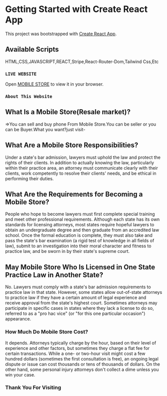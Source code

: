 # Getting Started with Create React App

This project was bootstrapped with [Create React App](https://github.com/).

## Available Scripts

HTML,CSS,JAVASCRIPT,REACT,Stripe,React-Router-Dom,Tailwind Css,Etc

### `LIVE WEBSITE`

Open [MOBILE STORE](https://mobile-store-bc57c.web.app/) to view it in your browser.


### `About This Website`


## What Is a Mobile Store(Resale market)?


=>You can sell and buy phone From Mobile Store.You can be seller or you can be Buyer.What you want?just visit-



## What Are a Mobile Store Responsibilities?


Under a state's bar admission, lawyers must uphold the law and protect the rights of their clients. In addition to actually knowing the law, particularly within their practice area, an attorney must communicate clearly with their clients, work competently to resolve their clients' needs, and be ethical in performing their duties.



## What Are the Requirements for Becoming a Mobile Store?


People who hope to become lawyers must first complete special training and meet other professional requirements. Although each state has its own standards for licensing attorneys, most states require hopeful lawyers to obtain an undergraduate degree and then graduate from an accredited law school. Once the formal education is complete, they must also take and pass the state's bar examination (a rigid test of knowledge in all fields of law), submit to an investigation into their moral character and fitness to practice law, and be sworn in by their state's supreme court.



## May Mobile Store Who Is Licensed in One State Practice Law in Another State?


No. Lawyers must comply with a state's bar admission requirements to practice law in that state. However, some states allow out-of-state attorneys to practice law if they have a certain amount of legal experience and receive approval from the state's highest court. Sometimes attorneys may participate in specific cases in states where they lack a license to do so, referred to as a "pro hac vice" (or "for this one particular occasion") appearance.



### How Much Do Mobile Store Cost?


It depends. Attorneys typically charge by the hour, based on their level of experience and other factors, but sometimes they charge a flat fee for certain transactions. While a one- or two-hour visit might cost a few hundred dollars (sometimes the first consultation is free), an ongoing legal dispute or issue can cost thousands or tens of thousands of dollars. On the other hand, some personal injury attorneys don't collect a dime unless you win your case.





###                                  Thank You For Visiting

